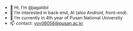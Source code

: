 - 👋 Hi, I’m @jagaldol
- 👀 I’m interested in back-end, AI (also Android, front-end).
- 🌱 I’m currently in 4th year of Pusan National University
- 📫 contact: yoy06056@pusan.ac.kr

<!---
jagaldol/jagaldol is a ✨ special ✨ repository because its `README.md` (this file) appears on your GitHub profile.
You can click the Preview link to take a look at your changes.
--->
